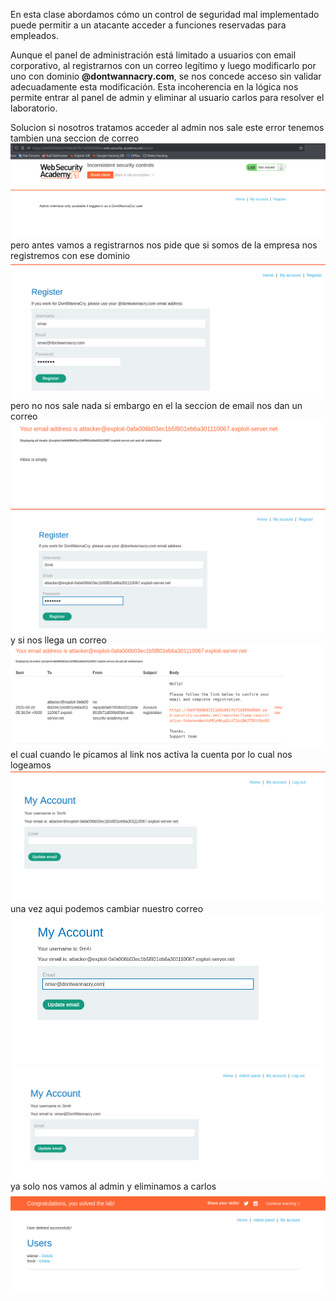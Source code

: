En esta clase abordamos cómo un control de seguridad mal implementado puede permitir a un atacante acceder a funciones reservadas para empleados.

Aunque el panel de administración está limitado a usuarios con email corporativo, al registrarnos con un correo legítimo y luego modificarlo por uno con dominio **@dontwannacry.com**, se nos concede acceso sin validar adecuadamente esta modificación. Esta incoherencia en la lógica nos permite entrar al panel de admin y eliminar al usuario carlos para resolver el laboratorio.

Solucion
si nosotros tratamos acceder al admin nos sale este error tenemos tambien una seccion de correo 
![Pasted_image_20250827233259.png](/Imagenes/Pasted_image_20250827233259.png)
pero antes vamos a registrarnos nos pide que si somos de la empresa nos registremos con ese dominio
![Pasted_image_20250827233429.png](/Imagenes/Pasted_image_20250827233429.png)
pero no nos sale nada si embargo en el la seccion de email nos dan un correo
![Pasted_image_20250827233609.png](/Imagenes/Pasted_image_20250827233609.png)
![Pasted_image_20250827233638.png](/Imagenes/Pasted_image_20250827233638.png)
y si nos llega un correo
![Pasted_image_20250827233729.png](/Imagenes/Pasted_image_20250827233729.png)
el cual cuando le picamos al link nos activa la cuenta
por lo cual nos logeamos
![Pasted_image_20250827234010.png](/Imagenes/Pasted_image_20250827234010.png)
una vez aqui podemos cambiar nuestro correo
![Pasted_image_20250827234053.png](/Imagenes/Pasted_image_20250827234053.png)
![Pasted_image_20250827234200.png](/Imagenes/Pasted_image_20250827234200.png)
ya solo nos vamos al admin y eliminamos a carlos
![Pasted_image_20250827234220.png](/Imagenes/Pasted_image_20250827234220.png)